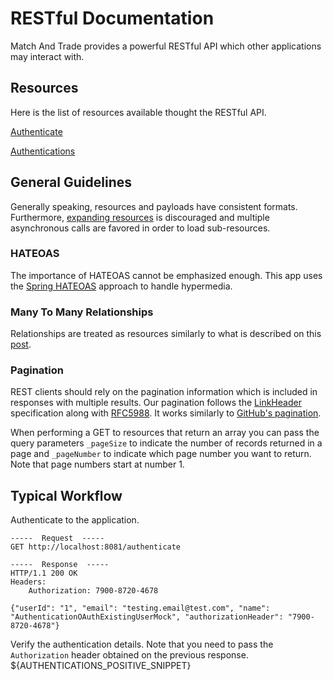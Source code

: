 RESTful Documentation
=====================
Match And Trade provides a powerful RESTful API which other applications may interact with.

Resources
---------
Here is the list of resources available thought the RESTful API.

[Authenticate][1]

[Authentications][2]


General Guidelines
------------------
Generally speaking, resources and payloads have consistent formats. Furthermore, [expanding resources][7] is discouraged and multiple asynchronous calls are favored in order to load sub-resources.
### HATEOAS
The importance of HATEOAS cannot be emphasized enough. This app uses the [Spring HATEOAS][8] approach to handle hypermedia.
### Many To Many Relationships
Relationships are treated as resources similarly to what is described on this [post][6].
### Pagination
REST clients should rely on the pagination information which is included in responses with multiple results. Our pagination follows the [LinkHeader][10] specification along with [RFC5988][11]. It works similarly to [GitHub's pagination][9].

When performing a GET to resources that return an array you can pass the query parameters `_pageSize` to indicate the number of records returned in a page and `_pageNumber` to indicate which page number you want to return. Note that page numbers start at number 1.

Typical Workflow
----------------
Authenticate to the application.
```
-----  Request  -----
GET http://localhost:8081/authenticate

-----  Response  -----
HTTP/1.1 200 OK
Headers: 
	Authorization: 7900-8720-4678

{"userId": "1", "email": "testing.email@test.com", "name": "AuthenticationOAuthExistingUserMock", "authorizationHeader": "7900-8720-4678"}
```

Verify the authentication details. Note that you need to pass the `Authorization` header obtained on the previous response. 
${AUTHENTICATIONS_POSITIVE_SNIPPET}



[1]: rest/authenticate.md
[2]: rest/authentications.md
[6]: https://rafaelsantosbra.wordpress.com/2016/10/18/many-to-many-relationships-for-rest-api-with-a-relationship-attribute/ "REST API Many to Many relationship"
[7]: http://venkat.io/posts/expanding-your-rest-api/ "REST API Expand Resources"
[8]: https://spring.io/understanding/HATEOAS "Spring HATEOAS"
[9]: https://developer.github.com/guides/traversing-with-pagination/ "GitHub Pagination"
[10]: https://www.w3.org/wiki/LinkHeader "LinkHeader Specification"
[11]: http://www.rfc-editor.org/rfc/rfc5988.txt "rfc5988"
